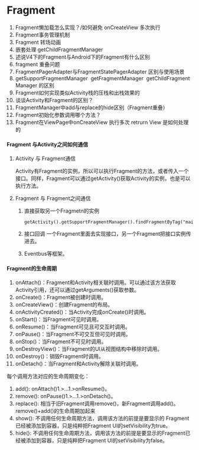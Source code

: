 # Fragment

1. Fragment懒加载怎么实现？/如何避免 onCreateView 多次执行
1. Fragment事务管理机制
1. Fragment 转场动画
1. 嵌套处理 getChildFragmentManager
1. 述说V4下的Fragment与Android下的Fragment有什么区别
1. fragment 重叠问题
1. FragmentPagerAdapter与FragmentStatePagerAdapter 区别与使用场景
1. getSupportFragmentManager  getFragmentManager  getChildFragmentManager 的区别
1. Fragment如何实现类似Activity栈的压栈和出栈效果的
1. 谈谈Activity和Fragment的区别？
1. FragmentManager中add与replace的hide区别（Fragment重叠）
1. Fragment初始化参数调用哪个方法？
1. Fragment在ViewPage中onCreateView 执行多次  retrurn View 是如何处理的



#### Fragment 与Activity之间如何通信

1. Activity 与 Fragment通信

   Activity有Fragment的实例，所以可以执行Fragment的方法，或者传入一个接口。同样，Fragment可以通过getActivity()获取Activity的实例，也是可以执行方法。

2. Fragment 与 Fragment之间通信

   1. 直接获取另一个Fragmetn的实例

      ```
      getActivity().getSupportFragmentManager().findFragmentByTag("mainFragment");
      ```

   2. 接口回调 一个Fragment里面去实现接口，另一个Fragment把接口实例传进去。

   3. Eventbus等框架。

#### Fragment的生命周期 
  1. onAttach()：Fragment和Activity相关联时调用。可以通过该方法获取Activity引用，还可以通过getArguments()获取参数。
  1. onCreate()：Fragment被创建时调用。
  1. onCreateView()：创建Fragment的布局。
  1. onActivityCreated()：当Activity完成onCreate()时调用。
  1. onStart()：当Fragment可见时调用。
  1. onResume()：当Fragment可见且可交互时调用。
  1. onPause()：当Fragment不可交互但可见时调用。
  1. onStop()：当Fragment不可见时调用。
  1. onDestroyView()：当Fragment的UI从视图结构中移除时调用。
  1. onDestroy()：销毁Fragment时调用。
  1. onDetach()：当Fragment和Activity解除关联时调用。

每个调用方法对应的生命周期变化：

  1. add(): onAttach()1.>…1.>onResume()。
  1. remove(): onPause()1.>…1.>onDetach()。
  1. replace(): 相当于旧Fragment调用remove()，新Fragment调用add()。remove()+add()的生命周期加起来
  1. show(): 不调用任何生命周期方法，调用该方法的前提是要显示的 Fragment已经被添加到容器，只是纯粹把Fragment UI的setVisibility为true。
  1. hide(): 不调用任何生命周期方法，调用该方法的前提是要显示的Fragment已经被添加到容器，只是纯粹把Fragment UI的setVisibility为false。